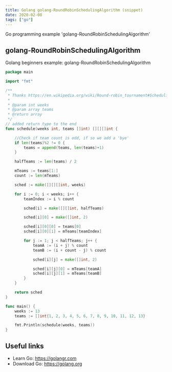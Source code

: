 ```yaml
---
title: Golang golang-RoundRobinSchedulingAlgorithm (snippet)
date: 2020-02-08
tags: ["go"]
---
```

Go programming example 'golang-RoundRobinSchedulingAlgorithm'


## golang-RoundRobinSchedulingAlgorithm

Golang beginners example: golang-RoundRobinSchedulingAlgorithm

```go
package main

import "fmt"

/**
 * Thanks https://en.wikipedia.org/wiki/Round-robin_tournament#Scheduling_algorithm
 *
 * @param int weeks
 * @param array teams
 * @return array
 */
// added return type to the end
func schedule(weeks int, teams []int) [][][]int {

	//Check if team count is odd, if so we add a 'bye'
	if len(teams)%2 != 0 {
		teams = append(teams, len(teams)+1)
	}

	halfTeams := len(teams) / 2

	mTeams := teams[1:]
	count := len(mTeams)

	sched := make([][][]int, weeks)

	for i := 0; i < weeks; i++ {
		teamIndex := i % count

		sched[i] = make([][]int, halfTeams)

		sched[i][0] = make([]int, 2)

		sched[i][0][0] = teams[0]
		sched[i][0][1] = mTeams[teamIndex]

		for j := 1; j < halfTeams; j++ {
			teamA := (i + j) % count
			teamB := (i + count - j) % count

			sched[i][j] = make([]int, 2)

			sched[i][j][0] = mTeams[teamA]
			sched[i][j][1] = mTeams[teamB]
		}
	}

	return sched
}

func main() {
	weeks := 13
	teams := []int{1, 2, 3, 4, 5, 6, 7, 8, 9, 10, 11, 12, 13}

	fmt.Println(schedule(weeks, teams))
}

```

## Useful links

- Learn Go: https://golangr.com
- Download Go: https://golang.org

